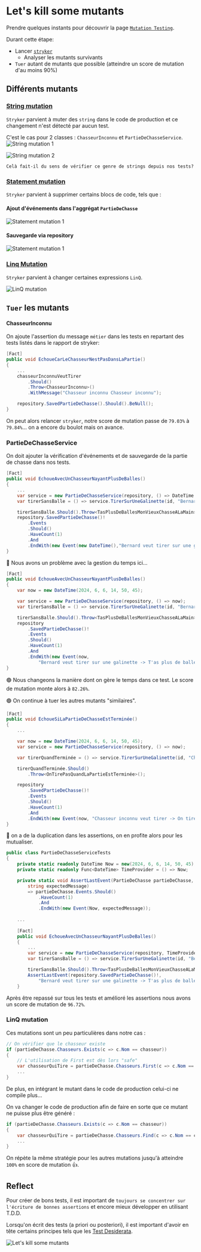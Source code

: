 # Let's kill some mutants
Prendre quelques instants pour découvrir la page [`Mutation Testing`](https://xtrem-tdd.netlify.app/flavours/mutation-testing/).

Durant cette étape:
- Lancer [`stryker`](https://stryker-mutator.io/docs/stryker-net/introduction/)
    - Analyser les mutants survivants
- `Tuer` autant de mutants que possible (atteindre un score de mutation d'au moins 90%)

## Différents mutants
### [String mutation](https://stryker-mutator.io/docs/mutation-testing-elements/supported-mutators/#string-literal)
`Stryker` parvient à muter des `string` dans le code de production et ce changement n'est détecté par aucun test.

C'est le cas pour 2 classes : `ChasseurInconnu` et `PartieDeChasseService`.
![String mutation 1](img/03.kill-mutants/string-mutation1.webp)

![String mutation 2](img/03.kill-mutants/string-mutation2.webp)

`Celà fait-il du sens de vérifier ce genre de strings depuis nos tests?`

### [Statement mutation](https://stryker-mutator.io/docs/mutation-testing-elements/supported-mutators/#string-literal)
`Stryker` parvient à supprimer certains blocs de code, tels que : 

#### Ajout d'événements dans l'aggrégat `PartieDeChasse`
![Statement mutation 1](img/03.kill-mutants/statement-mutation1.webp)

#### Sauvegarde via repository
![Statement mutation 1](img/03.kill-mutants/statement-mutation2.webp)

### [Linq Mutation](https://stryker-mutator.io/docs/mutation-testing-elements/supported-mutators/#strykernet)
`Stryker` parvient à changer certaines expressions `LinQ`.

![LinQ mutation](img/03.kill-mutants/linq-mutation.webp)

## `Tuer` les mutants
#### ChasseurInconnu
On ajoute l'assertion du message `métier` dans les tests en repartant des tests listés dans le rapport de stryker:

```csharp
[Fact]
public void EchoueCarLeChasseurNestPasDansLaPartie()
{
    ...
    chasseurInconnuVeutTirer
        .Should()
        .Throw<ChasseurInconnu>()
        .WithMessage("Chasseur inconnu Chasseur inconnu");

    repository.SavedPartieDeChasse().Should().BeNull();
}
```

On peut alors relancer `stryker`, notre score de mutation passe de `79.03%` à `79.84%`... on a encore du boulot mais on avance.

### PartieDeChasseService
On doit ajouter la vérification d'événements et de sauvegarde de la partie de chasse dans nos tests.

```csharp
[Fact]
public void EchoueAvecUnChasseurNayantPlusDeBalles()
{
    ...
    var service = new PartieDeChasseService(repository, () => DateTime.Now);
    var tirerSansBalle = () => service.TirerSurUneGalinette(id, "Bernard");

    tirerSansBalle.Should().Throw<TasPlusDeBallesMonVieuxChasseALaMain>();
    repository.SavedPartieDeChasse()!
        .Events
        .Should()
        .HaveCount(1)
        .And
        .EndWith(new Event(new DateTime(),"Bernard veut tirer sur une galinette -> T'as plus de balles mon vieux, chasse à la main"));
}
```

:red_circle: Nous avons un problème avec la gestion du temps ici...

```csharp
[Fact]
public void EchoueAvecUnChasseurNayantPlusDeBalles()
{
    var now = new DateTime(2024, 6, 6, 14, 50, 45);

    var service = new PartieDeChasseService(repository, () => now);
    var tirerSansBalle = () => service.TirerSurUneGalinette(id, "Bernard");

    tirerSansBalle.Should().Throw<TasPlusDeBallesMonVieuxChasseALaMain>();
    repository
        .SavedPartieDeChasse()!
        .Events
        .Should()
        .HaveCount(1)
        .And
        .EndWith(new Event(now,
            "Bernard veut tirer sur une galinette -> T'as plus de balles mon vieux, chasse à la main"));
}
```
:green_circle: Nous changeons la manière dont on gère le temps dans ce test. Le score de mutation monte alors à `82.26%`. 

:green_circle: On continue à tuer les autres mutants "similaires".
```csharp
[Fact]
public void EchoueSiLaPartieDeChasseEstTerminée()
{
    ...

    var now = new DateTime(2024, 6, 6, 14, 50, 45);
    var service = new PartieDeChasseService(repository, () => now);

    var tirerQuandTerminée = () => service.TirerSurUneGalinette(id, "Chasseur inconnu");

    tirerQuandTerminée.Should()
        .Throw<OnTirePasQuandLaPartieEstTerminée>();

    repository
        .SavedPartieDeChasse()!
        .Events
        .Should()
        .HaveCount(1)
        .And
        .EndWith(new Event(now, "Chasseur inconnu veut tirer -> On tire pas quand la partie est terminée"));
}
```

:large_blue_circle: on a de la duplication dans les assertions, on en profite alors pour les mutualiser.

```csharp
public class PartieDeChasseServiceTests
{
    private static readonly DateTime Now = new(2024, 6, 6, 14, 50, 45);
    private static readonly Func<DateTime> TimeProvider = () => Now;

    private static void AssertLastEvent(PartieDeChasse partieDeChasse,
        string expectedMessage)
        => partieDeChasse.Events.Should()
            .HaveCount(1)
            .And
            .EndWith(new Event(Now, expectedMessage));
    
    ...
    
    [Fact]
    public void EchoueAvecUnChasseurNayantPlusDeBalles()
    {
        ...
        var service = new PartieDeChasseService(repository, TimeProvider);
        var tirerSansBalle = () => service.TirerSurUneGalinette(id, "Bernard");

        tirerSansBalle.Should().Throw<TasPlusDeBallesMonVieuxChasseALaMain>();
        AssertLastEvent(repository.SavedPartieDeChasse()!,
            "Bernard veut tirer sur une galinette -> T'as plus de balles mon vieux, chasse à la main");
    }
```

Après être repassé sur tous les tests et amélioré les assertions nous avons un score de mutation de `96.72%`.

### LinQ mutation
Ces mutations sont un peu particulières dans notre cas :
```csharp
// On vérifier que le chasseur existe
if (partieDeChasse.Chasseurs.Exists(c => c.Nom == chasseur))
{
    // L'utilisation de First est dès lors "safe"
    var chasseurQuiTire = partieDeChasse.Chasseurs.First(c => c.Nom == chasseur);
    ...
}
```

De plus, en intégrant le mutant dans le code de production celui-ci ne compile plus...  

On va changer le code de production afin de faire en sorte que ce mutant ne puisse plus être généré :
```csharp
if (partieDeChasse.Chasseurs.Exists(c => c.Nom == chasseur))
{
    var chasseurQuiTire = partieDeChasse.Chasseurs.Find(c => c.Nom == chasseur)!;
    ...
}
```

On répète la même stratégie pour les autres mutations jusqu'à atteindre `100%` en score de mutation 👍.

## Reflect
Pour créer de bons tests, il est important de `toujours se concentrer sur l'écriture de bonnes assertions` et encore mieux développer en utilisant T.D.D.

Lorsqu'on écrit des tests (a priori ou posteriori), il est important d'avoir en tête certains principes tels que les [Test Desiderata](https://kentbeck.github.io/TestDesiderata/).

![Let's kill some mutants](img/03.kill-mutants/kill-mutants.webp)